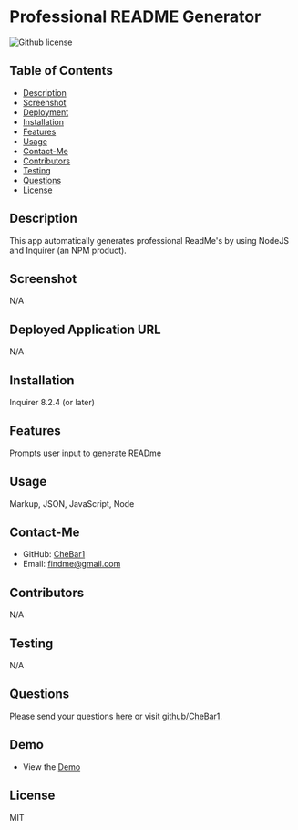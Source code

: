# Professional README Generator
![Github license](https://img.shields.io/badge/license-MIT-blue.svg)

## Table of Contents
* [Description](#description)
* [Screenshot](#screenshot)
* [Deployment](#deployment)
* [Installation](#require)
* [Features](#features)
* [Usage](#usage)
* [Contact-Me](#contact-me)
* [Contributors](#contributors)
* [Testing](#testing)
* [Questions](#questions)
* [License](#license)

## Description
This app automatically generates professional ReadMe's by using NodeJS and Inquirer (an NPM product). 

## Screenshot
N/A

## Deployed Application URL
N/A

## Installation
Inquirer 8.2.4 (or later)

## Features
Prompts user input to generate READme

## Usage
Markup, JSON, JavaScript, Node

## Contact-Me
* GitHub: [CheBar1](https://github.com/CheBar1)
* Email: findme@gmail.com

## Contributors
N/A

## Testing
N/A

## Questions
Please send your questions [here](mailto:findme@gmail.com?subject=[GitHub]%20Dev%20Connect) or visit [github/CheBar1](https://github.com/CheBar1).

## Demo
* View the [Demo](https://drive.google.com/file/d/1IE1xGyn8f47o9N2cxB_3pe0cEJZ_Txys/view)

## License
MIT

